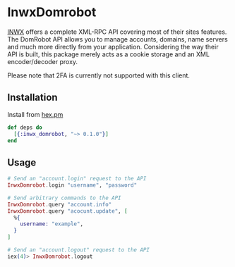 # InwxDomrobot
[INWX](https://www.inwx.com/en/) offers a complete XML-RPC API covering most of their sites features. The DomRobot API allows you to manage accounts, domains, name servers and much more directly from your application. Considering the way their API is built, this package merely acts as a cookie storage and an XML encoder/decoder proxy.

Please note that 2FA is currently not supported with this client.


## Installation
Install from [hex.pm](https://hex.pm/)

```elixir
def deps do
  [{:inwx_domrobot, "~> 0.1.0"}]
end
```


## Usage
```elixir
# Send an "account.login" request to the API
InwxDomrobot.login "username", "password"

# Send arbitrary commands to the API
InwxDomrobot.query "account.info"
InwxDomrobot.query "acocunt.update", [
  %{
    username: "example",
  }
]

# Send an "account.logout" request to the API
iex(4)> InwxDomrobot.logout
```
